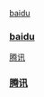 [baidu](http://baidu.com) 
### [baidu](http://baidu.com)
 
 [腾讯](http://qq.com) 
 
### [腾讯](http://qq.com) 